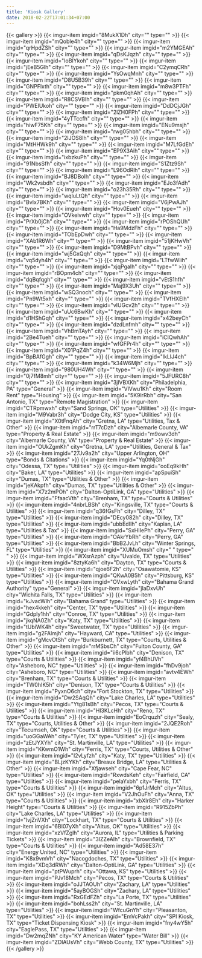 ```yaml
---
title: 'Kiosk Gallery'
date: 2018-02-22T17:01:34+07:00
---
```


{{< gallery >}}
    {{< imgur-item imgid="8MukX1Dh" city="" type="" >}}
    {{< imgur-item imgid="mQoble4h" city="" type="" >}}
    {{< imgur-item imgid="qrHpdZSh" city="" type="" >}}
    {{< imgur-item imgid="m2YMGEAh" city="" type="" >}}
    {{< imgur-item imgid="qDsKJqzh" city="" type="" >}}
    {{< imgur-item imgid="IoBIYkoh" city="" type="" >}}
    {{< imgur-item imgid="jEeB5Glh" city="" type="" >}}
    {{< imgur-item imgid="C2ymqCRh" city="" type="" >}}
    {{< imgur-item imgid="YsOwqMnh" city="" type="" >}}
    {{< imgur-item imgid="D8U5B39h" city="" type="" >}}
    {{< imgur-item imgid="GNPFlxth" city="" type="" >}}
    {{< imgur-item imgid="m8w3PTFh" city="" type="" >}}
    {{< imgur-item imgid="pkm0qhAh" city="" type="" >}}
    {{< imgur-item imgid="R8CSVBIh" city="" type="" >}}
    {{< imgur-item imgid="PWEIUkoh" city="" type="" >}}
    {{< imgur-item imgid="DdDCjJGh" city="" type="" >}}
    {{< imgur-item imgid="2lZH0FPh" city="" type="" >}}
    {{< imgur-item imgid="4yTTccfh" city="" type="" >}}
    {{< imgur-item imgid="hiwF75Kh" city="" type="" >}}
    {{< imgur-item imgid="ENu9msjh" city="" type="" >}}
    {{< imgur-item imgid="rwg05hbh" city="" type="" >}}
    {{< imgur-item imgid="2lJOS8lh" city="" type="" >}}
    {{< imgur-item imgid="MtHHWk9h" city="" type="" >}}
    {{< imgur-item imgid="M7LfGdEh" city="" type="" >}}
    {{< imgur-item imgid="EP9X3Aih" city="" type="" >}}
    {{< imgur-item imgid="ixbzkuPh" city="" type="" >}}
    {{< imgur-item imgid="91NbsSfh" city="" type="" >}}
    {{< imgur-item imgid="S1Ztz9Sh" city="" type="" >}}
    {{< imgur-item imgid="L96OdRlh" city="" type="" >}}
    {{< imgur-item imgid="BJ8DBoIh" city="" type="" >}}
    {{< imgur-item imgid="Wk2vsbdh" city="" type="" >}}
    {{< imgur-item imgid="EJo3fAdh" city="" type="" >}}
    {{< imgur-item imgid="o23h35Rh" city="" type="" >}}
    {{< imgur-item imgid="wqIuLtQh" city="" type="" >}}
    {{< imgur-item imgid="BvIx7BKh" city="" type="" >}}
    {{< imgur-item imgid="V6jPwAJh" city="" type="" >}}
    {{< imgur-item imgid="Hov0Eueh" city="" type="" >}}
    {{< imgur-item imgid="OVkeivwh" city="" type="" >}}
    {{< imgur-item imgid="PrXb0jCh" city="" type="" >}}
    {{< imgur-item imgid="rPOShQUh" city="" type="" >}}
    {{< imgur-item imgid="Ha9MdzFh" city="" type="" >}}
    {{< imgur-item imgid="TObEpDwh" city="" type="" >}}
    {{< imgur-item imgid="XAb1R6Wh" city="" type="" >}}
    {{< imgur-item imgid="51jKHwVh" city="" type="" >}}
    {{< imgur-item imgid="D9MtBPvh" city="" type="" >}}
    {{< imgur-item imgid="wj5GxQqh" city="" type="" >}}
    {{< imgur-item imgid="vq5dyh4h" city="" type="" >}}
    {{< imgur-item imgid="LTfwWiih" city="" type="" >}}
    {{< imgur-item imgid="xjqPgaIh" city="" type="" >}}
    {{< imgur-item imgid="rBOpm4ch" city="" type="" >}}
    {{< imgur-item imgid="dqBqfqgh" city="" type="" >}}
    {{< imgur-item imgid="vEtS1hfh" city="" type="" >}}
    {{< imgur-item imgid="Maj9X3Uh" city="" type="" >}}
    {{< imgur-item imgid="wSQ3noch" city="" type="" >}}
    {{< imgur-item imgid="Pn9Wt5xh" city="" type="" >}}
    {{< imgur-item imgid="TVfHXElh" city="" type="" >}}
    {{< imgur-item imgid="vIUGcv2h" city="" type="" >}}
    {{< imgur-item imgid="uUc6BwKh" city="" type="" >}}
    {{< imgur-item imgid="d1HShGqh" city="" type="" >}}
    {{< imgur-item imgid="x42beyCh" city="" type="" >}}
    {{< imgur-item imgid="dzdLnfmh" city="" type="" >}}
    {{< imgur-item imgid="VhBmTAyh" city="" type="" >}}
    {{< imgur-item imgid="2Be4Tueh" city="" type="" >}}
    {{< imgur-item imgid="iCIQwhAh" city="" type="" >}}
    {{< imgur-item imgid="wfGFPr4h" city="" type="" >}}
    {{< imgur-item imgid="X01PqZ4h" city="" type="" >}}
    {{< imgur-item imgid="BpBAfGgh" city="" type="" >}}
    {{< imgur-item imgid="lkLIJ4ch" city="" type="" >}}
    {{< imgur-item imgid="k34W6Mjh" city="" type="" >}}
    {{< imgur-item imgid="980UH4Wh" city="" type="" >}}
    {{< imgur-item imgid="0j7fM8mh" city="" type="" >}}
    {{< imgur-item imgid="5JFURC8h" city="" type="" >}}
    {{< imgur-item imgid="3jlVBXKh" city="Philadelphia, PA" type="General" >}}
    {{< imgur-item imgid="VlVwu1Kh" city="Room Rent" type="Housing" >}}
    {{< imgur-item imgid="5K9lrRbh" city="San Antonio, TX" type="Remote Magistration" >}}
    {{< imgur-item imgid="CTRpmwxh" city="Sand Springs, OK" type="Utilities" >}}
    {{< imgur-item imgid="M9Vabr3h" city="Dodge City, KS" type="Utilities" >}}
    {{< imgur-item imgid="X0tFnqAh" city="Gretna, LA" type="Utilities, Tax & Other" >}}
    {{< imgur-item imgid="rrT7cDzh" city="Albemarle County, VA" type="Property & Real Estate" >}}
    {{< imgur-item imgid="m9owv3dh" city="Albemarle County, VA" type="Property & Real Estate" >}}
    {{< imgur-item imgid="OUkZgmKh" city="Gretna, LA" type="Utilities, General & Tax" >}}
    {{< imgur-item imgid="27Jv9a2h" city="Upper Arlington, OH" type="Bonds & Citations" >}}
    {{< imgur-item imgid="Yq0tNjGh" city="Odessa, TX" type="Utilities" >}}
    {{< imgur-item imgid="ooEq9kHh" city="Baker, LA" type="Utilities" >}}
    {{< imgur-item imgid="apSpuiSh" city="Dumas, TX" type="Utilities & Other" >}}
    {{< imgur-item imgid="jeKAkpfh" city="Dumas, TX" type="Utilities & Other" >}}
    {{< imgur-item imgid="X7z2mPOh" city="Dalton-OptiLink, GA" type="Utilities" >}}
    {{< imgur-item imgid="FfaacVth" city="Brenham, TX" type="Courts & Utilities" >}}
    {{< imgur-item imgid="4nbrLBSh" city="Kingsville, TX" type="Courts & Utilities" >}}
    {{< imgur-item imgid="q36fGsFh" city="Dilley, TX" type="Utilities" >}}
    {{< imgur-item imgid="DEcy082h" city="Dilley, TX" type="Utilities" >}}
    {{< imgur-item imgid="ubbEdIIh" city="Kaplan, LA" type="Utilities & Tax" >}}
    {{< imgur-item imgid="SxHIIePh" city="Perry, GA" type="Utilities" >}}
    {{< imgur-item imgid="OAkrYbRh" city="Perry, GA" type="Utilities" >}}
    {{< imgur-item imgid="BbB2JvLh" city="Winter Springs, FL" type="Utilities" >}}
    {{< imgur-item imgid="XUMuOmsh" city=" " type=" " >}}
    {{< imgur-item imgid="WXsrAzph" city="Uvalde, TX" type="Utilities" >}}
    {{< imgur-item imgid="8ztyKa6h" city="Dayton, TX" type="Courts & Utilities" >}}
    {{< imgur-item imgid="qjoe6F2h" city="Osawatomie, KS" type="Utilities" >}}
    {{< imgur-item imgid="QKwA0B5h" city="Pittsburg, KS" type="Utilities" >}}
    {{< imgur-item imgid="OVxwLyth" city="Bahama Grand Authority" type="General" >}}
    {{< imgur-item imgid="jIaDxvUh" city="Wichita Falls, TX" type="Utilities" >}}
    {{< imgur-item imgid="kJvacWlh" city="Bahama Grand" type="Utilities" >}}
    {{< imgur-item imgid="hex4kkeh" city="Center, TX" type="Utilities" >}}
    {{< imgur-item imgid="Gdply1hh" city="Conroe, TX" type="Utilities" >}}
    {{< imgur-item imgid="jkqNA0Zh" city="Katy, TX" type="Utilities" >}}
    {{< imgur-item imgid="tUbiWK4h" city="Sweetwater, TX" type="Utilities" >}}
    {{< imgur-item imgid="g2FAlmjh" city="Hayward, CA" type="Utilities" >}}
    {{< imgur-item imgid="gMcvOtSh" city="Burkburnett, TX" type="Courts, Utilities & Other" >}}
    {{< imgur-item imgid="rrMSbsCh" city="Fulton County, GA" type="Utilities" >}}
    {{< imgur-item imgid="ii6cPlbh" city="Denison, TX" type="Courts & Utilities" >}}
    {{< imgur-item imgid="yf4BhUVh" city="Asheboro, NC" type="Utilities" >}}
    {{< imgur-item imgid="fhDv9joh" city="Asheboro, NC" type="Utilities" >}}
    {{< imgur-item imgid="avtv4EWh" city="Brenham, TX" type="Courts & Utilities" >}}
    {{< imgur-item imgid="TW0hIK5h" city="Denison, TX" type="Courts & Utilities" >}}
    {{< imgur-item imgid="PyxnO6ch" city="Fort Stockton, TX" type="Utilities" >}}
    {{< imgur-item imgid="Dw2SAqQh" city="Lake Charles, LA" type="Utilities" >}}
    {{< imgur-item imgid="Ytg81sBh" city="Pecos, TX" type="Courts & Utilities" >}}
    {{< imgur-item imgid="Hl3KLcHh" city="Reno, TX" type="Courts & Utilities" >}}
    {{< imgur-item imgid="EoCrquzh" city="Sealy, TX" type="Courts, Utilities & Other" >}}
    {{< imgur-item imgid="2JQE2Roh" city="Tecumseh, OK" type="Courts & Utilities" >}}
    {{< imgur-item imgid="uoGGaWAh" city="Tyler, TX" type="Utilities" >}}
    {{< imgur-item imgid="zEtJYXYh" city="St. Martinville, LA" type="Utilities" >}}
    {{< imgur-item imgid="KKwmO1Wh" city="Ferris, TX" type="Courts, Utilities & Other" >}}
    {{< imgur-item imgid="I2vLyfzh" city="Katy, TX" type="Utilities" >}}
    {{< imgur-item imgid="BLjzKYKh" city="Breaux Bridge, LA" type="Utilities & Other" >}}
    {{< imgur-item imgid="Xfjawseh" city="Cape Fear, NC" type="Utilities" >}}
    {{< imgur-item imgid="RxwdsKeh" city="Fairfield, CA" type="Utilities" >}}
    {{< imgur-item imgid="pelaYxbh" city="Ferris, TX" type="Courts & Utilities" >}}
    {{< imgur-item imgid="6p1JrMch" city="Altus, OK" type="Utilities" >}}
    {{< imgur-item imgid="V2JhOuFh" city="Anna, TX" type="Courts & Utilities" >}}
    {{< imgur-item imgid="xbXIr8Eh" city="Harker Height" type="Courts & Utilities" >}}
    {{< imgur-item imgid="R915ZbPh" city="Lake Charles, LA" type="Utilities" >}}
    {{< imgur-item imgid="lvjZnVXh" city="Lockhart, TX" type="Courts & Utilities" >}}
    {{< imgur-item imgid="6BI07yXh" city="Altus, OK" type="Utilities" >}}
    {{< imgur-item imgid="xzVfZglh" city="Aurora, IL" type="Utilities & Parking Tickets" >}}
    {{< imgur-item imgid="3IZZeAlh" city="Brownfield, TX" type="Courts & Utilities" >}}
    {{< imgur-item imgid="Ad58E37h" city="Energy United, NC" type="Utilities" >}}
    {{< imgur-item imgid="K8x9vmVh" city="Nacogdoches, TX" type="Utilities" >}}
    {{< imgur-item imgid="XDq3dRWh" city="Dalton-OptiLink, GA" type="Utilities" >}}
    {{< imgur-item imgid="ptPWuprh" city="Ottawa, KS" type="Utilities" >}}
    {{< imgur-item imgid="PJv18Mch" city="Pecos, TX" type="Courts & Utilities" >}}
    {{< imgur-item imgid="oJJTAOUh" city="Zachary, LA" type="Utilities" >}}
    {{< imgur-item imgid="5ayBOGSh" city="Zachary, LA" type="Utilities" >}}
    {{< imgur-item imgid="RxGEdFZh" city="La Porte, TX" type="Utilities" >}}
    {{< imgur-item imgid="bohLss2h" city="St. Martinville, LA" type="Utilities" >}}
    {{< imgur-item imgid="WfcuGnYh" city="Pleasanton, TX" type="Utilities" >}}
    {{< imgur-item imgid="EmVcPakh" city="SPI Kiosk, TX" type="Ticket Dispensing Kiosk" >}}
    {{< imgur-item imgid="fny4wY5h" city="EaglePass, TX" type="Utilities" >}}
    {{< imgur-item imgid="Dw2mqZNh" city="KY American Water" type="Water Bill" >}}
    {{< imgur-item imgid="ZDlAUsVh" city="Webb County, TX" type="Utilities" >}}
{{< /gallery >}}